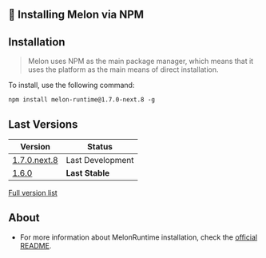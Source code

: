 ## 🎈 Installing Melon via NPM

## Installation

> Melon uses NPM as the main package manager, which means that it uses the platform as the main means of direct installation.

To install, use the following command:

```
npm install melon-runtime@1.7.0-next.8 -g
```

## Last Versions

| Version | Status |
| ------- | ------ |
| [1.7.0.next.8](https://www.npmjs.com/package/melon-runtime/v/1.7.0-next.8) | Last Development |
| [1.6.0](https://www.npmjs.com/package/melon-runtime/v/1.6.0) | **Last Stable** |

[Full version list](https://www.npmjs.com/package/melon-runtime)


## About

- For more information about MelonRuntime installation, check the [official README](https://github.com/MelonRuntime/Melon#readme).